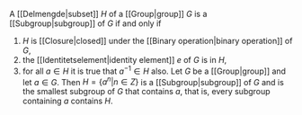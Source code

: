 A [[Delmengde|subset]] $H$ of a [[Group|group]] $G$ is a [[Subgroup|subgroup]] of $G$ if and only if 
1. $H$ is [[Closure|closed]] under the [[Binary operation|binary operation]] of $G$, 
2. the [[Identitetselement|identity element]] $e$ of $G$ is in $H$, 
3. for all $a \in H$ it is true that $a^{−1} \in H$ also.
Let $G$ be a [[Group|group]] and let $a \in G$. Then $H =\{a^{n}|n \in Z\}$ is a [[Subgroup|subgroup]] of $G$ and is the smallest subgroup of $G$ that contains $a$, that is, every subgroup containing $a$ contains $H$.